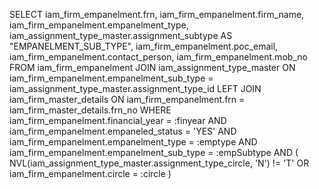 SELECT
    iam_firm_empanelment.frn,
    iam_firm_empanelment.firm_name,
    iam_firm_empanelment.empanelment_type,
    iam_assignment_type_master.assignment_subtype AS "EMPANELMENT_SUB_TYPE",
    iam_firm_empanelment.poc_email,
    iam_firm_empanelment.contact_person,
    iam_firm_empanelment.mob_no
FROM
    iam_firm_empanelment
JOIN
    iam_assignment_type_master
    ON iam_firm_empanelment.empanelment_sub_type = iam_assignment_type_master.assignment_type_id
LEFT JOIN
    iam_firm_master_details
    ON iam_firm_empanelment.frn = iam_firm_master_details.frn_no
WHERE
    iam_firm_empanelment.financial_year = :finyear
    AND iam_firm_empanelment.empaneled_status = 'YES'
    AND iam_firm_empanelment.empanelment_type = :emptype
    AND iam_firm_empanelment.empanelment_sub_type = :empSubtype
    AND (
        NVL(iam_assignment_type_master.assignment_type_circle, 'N') != 'T'
        OR iam_firm_empanelment.circle = :circle
    )